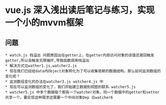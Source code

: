 # vue.js 深入浅出读后笔记与练习，实现一个小的mvvm框架
## 问题
    * watch.js 栈溢出 问题原因出在getter上，在getter内部访问对象的该值还是回触发getter,所以会触发无限循环,导致函数调用栈溢出
    * 解决方式见wather1.js,watcher2.js
    * 现在我们已经给data内Object对象转化为了可以收集依赖的数据结构，那么如何监测数组的变化呢？
    * 监测数组变化的办法在watcher3.js watcher4.js 中
    * 现在可以监测数组的变化了，我们开始建立数据到视图的联系 watcher5.js
    * watcher5.js 中多个数据每个都有一个watcher对象，同一个数据中的getter和setter共享一个，要实现这种需求还需要一个中间对象Dep 见watcher6
